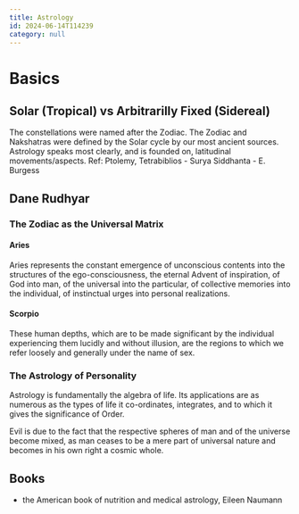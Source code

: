 ```yaml
---
title: Astrology
id: 2024-06-14T114239
category: null
---
```


# Basics

## Solar (Tropical) vs Arbitrarilly Fixed (Sidereal)

The constellations were named after the Zodiac. The Zodiac and Nakshatras were defined by the Solar cycle by our most ancient sources. Astrology speaks most clearly, and is founded on, latitudinal movements/aspects. Ref: Ptolemy, Tetrabiblios - Surya Siddhanta - E. Burgess

## Dane Rudhyar

### The Zodiac as the Universal Matrix

#### Aries

Aries represents the constant emergence of unconscious contents into the structures of the ego-consciousness, the eternal Advent of inspiration, of God into man, of the universal into the particular, of collective memories into the individual, of instinctual urges into personal realizations.

#### Scorpio

These human depths, which are to be made significant by the individual experiencing them lucidly and without illusion, are the regions to which we refer loosely and generally under the name of sex.

### The Astrology of Personality 

Astrology is fundamentally the algebra of life.
Its applications are as numerous as the types of life it co-ordinates, integrates, and to which it gives the significance of Order.

Evil is due to the fact that the respective spheres of man and of the universe become mixed, as man ceases to be a mere part of universal nature and becomes in his own right a cosmic whole.

## Books

- the American book of nutrition and medical astrology, Eileen Naumann

